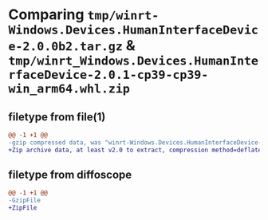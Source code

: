 # Comparing `tmp/winrt-Windows.Devices.HumanInterfaceDevice-2.0.0b2.tar.gz` & `tmp/winrt_Windows.Devices.HumanInterfaceDevice-2.0.1-cp39-cp39-win_arm64.whl.zip`

## filetype from file(1)

```diff
@@ -1 +1 @@
-gzip compressed data, was "winrt-Windows.Devices.HumanInterfaceDevice-2.0.0b2.tar", last modified: Sat Dec  2 18:21:25 2023, max compression
+Zip archive data, at least v2.0 to extract, compression method=deflate
```

## filetype from diffoscope

```diff
@@ -1 +1 @@
-GzipFile
+ZipFile
```

